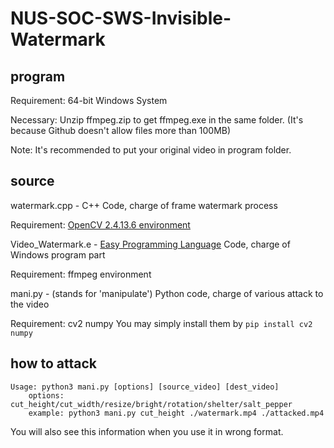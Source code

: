 # NUS-SOC-SWS-Invisible-Watermark
## program

Requirement: 64-bit Windows System

Necessary: Unzip ffmpeg.zip to get ffmpeg.exe in the same folder. (It's because Github doesn't allow files more than 100MB)

Note: It's recommended to put your original video in program folder.

## source
watermark.cpp - C++ Code, charge of frame watermark process

Requirement: [OpenCV 2.4.13.6 environment](https://github.com/opencv/opencv/archive/2.4.13.6.zip)

Video_Watermark.e - [Easy Programming Language](http://www.dywt.com.cn/) Code, charge of Windows program part

Requirement: ffmpeg environment

mani.py - (stands for 'manipulate') Python code, charge of various attack to the video

Requirement: cv2 numpy 
	You may simply install them by `pip install cv2 numpy`

## how to attack

```shell
Usage: python3 mani.py [options] [source_video] [dest_video]
    options: cut_height/cut_width/resize/bright/rotation/shelter/salt_pepper
    example: python3 mani.py cut_height ./watermark.mp4 ./attacked.mp4
```

You will also see this information when you use it in wrong format. 
